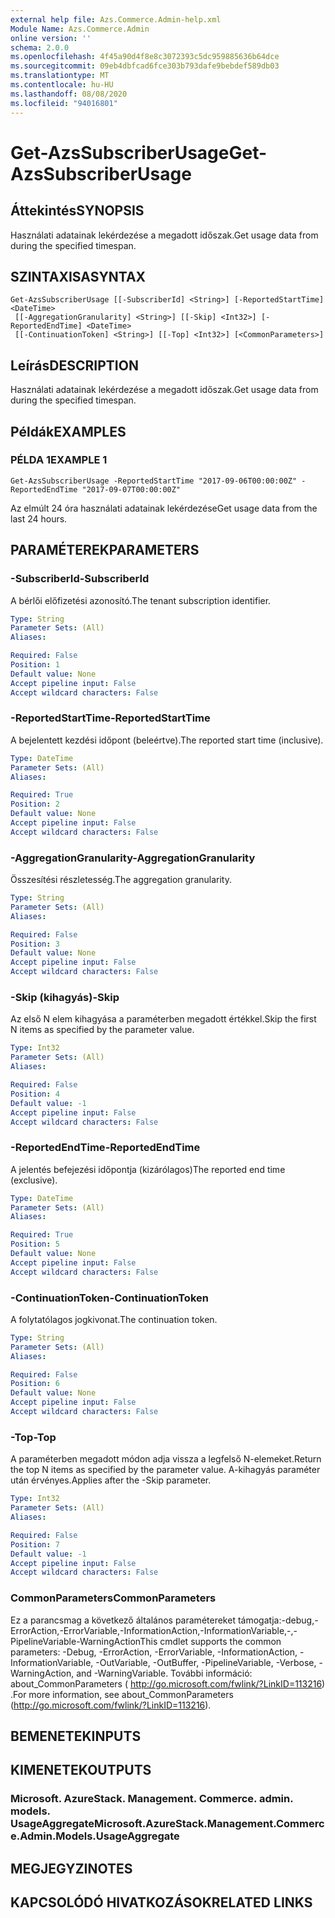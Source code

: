 ```yaml
---
external help file: Azs.Commerce.Admin-help.xml
Module Name: Azs.Commerce.Admin
online version: ''
schema: 2.0.0
ms.openlocfilehash: 4f45a90d4f8e8c3072393c5dc959885636b64dce
ms.sourcegitcommit: 09eb4dbfcad6fce303b793dafe9bebdef589db03
ms.translationtype: MT
ms.contentlocale: hu-HU
ms.lasthandoff: 08/08/2020
ms.locfileid: "94016801"
---
```

# <span data-ttu-id="d2a11-101">Get-AzsSubscriberUsage</span><span class="sxs-lookup"><span data-stu-id="d2a11-101">Get-AzsSubscriberUsage</span></span>

## <span data-ttu-id="d2a11-102">Áttekintés</span><span class="sxs-lookup"><span data-stu-id="d2a11-102">SYNOPSIS</span></span>
<span data-ttu-id="d2a11-103">Használati adatainak lekérdezése a megadott időszak.</span><span class="sxs-lookup"><span data-stu-id="d2a11-103">Get usage data from during the specified timespan.</span></span>

## <span data-ttu-id="d2a11-104">SZINTAXISA</span><span class="sxs-lookup"><span data-stu-id="d2a11-104">SYNTAX</span></span>

```
Get-AzsSubscriberUsage [[-SubscriberId] <String>] [-ReportedStartTime] <DateTime>
 [[-AggregationGranularity] <String>] [[-Skip] <Int32>] [-ReportedEndTime] <DateTime>
 [[-ContinuationToken] <String>] [[-Top] <Int32>] [<CommonParameters>]
```

## <span data-ttu-id="d2a11-105">Leírás</span><span class="sxs-lookup"><span data-stu-id="d2a11-105">DESCRIPTION</span></span>
<span data-ttu-id="d2a11-106">Használati adatainak lekérdezése a megadott időszak.</span><span class="sxs-lookup"><span data-stu-id="d2a11-106">Get usage data from during the specified timespan.</span></span>

## <span data-ttu-id="d2a11-107">Példák</span><span class="sxs-lookup"><span data-stu-id="d2a11-107">EXAMPLES</span></span>

### <span data-ttu-id="d2a11-108">PÉLDA 1</span><span class="sxs-lookup"><span data-stu-id="d2a11-108">EXAMPLE 1</span></span>
```
Get-AzsSubscriberUsage -ReportedStartTime "2017-09-06T00:00:00Z" -ReportedEndTime "2017-09-07T00:00:00Z"
```

<span data-ttu-id="d2a11-109">Az elmúlt 24 óra használati adatainak lekérdezése</span><span class="sxs-lookup"><span data-stu-id="d2a11-109">Get usage data from the last 24 hours.</span></span>

## <span data-ttu-id="d2a11-110">PARAMÉTEREK</span><span class="sxs-lookup"><span data-stu-id="d2a11-110">PARAMETERS</span></span>

### <span data-ttu-id="d2a11-111">-SubscriberId</span><span class="sxs-lookup"><span data-stu-id="d2a11-111">-SubscriberId</span></span>
<span data-ttu-id="d2a11-112">A bérlői előfizetési azonosító.</span><span class="sxs-lookup"><span data-stu-id="d2a11-112">The tenant subscription identifier.</span></span>

```yaml
Type: String
Parameter Sets: (All)
Aliases:

Required: False
Position: 1
Default value: None
Accept pipeline input: False
Accept wildcard characters: False
```

### <span data-ttu-id="d2a11-113">-ReportedStartTime</span><span class="sxs-lookup"><span data-stu-id="d2a11-113">-ReportedStartTime</span></span>
<span data-ttu-id="d2a11-114">A bejelentett kezdési időpont (beleértve).</span><span class="sxs-lookup"><span data-stu-id="d2a11-114">The reported start time (inclusive).</span></span>

```yaml
Type: DateTime
Parameter Sets: (All)
Aliases:

Required: True
Position: 2
Default value: None
Accept pipeline input: False
Accept wildcard characters: False
```

### <span data-ttu-id="d2a11-115">-AggregationGranularity</span><span class="sxs-lookup"><span data-stu-id="d2a11-115">-AggregationGranularity</span></span>
<span data-ttu-id="d2a11-116">Összesítési részletesség.</span><span class="sxs-lookup"><span data-stu-id="d2a11-116">The aggregation granularity.</span></span>

```yaml
Type: String
Parameter Sets: (All)
Aliases:

Required: False
Position: 3
Default value: None
Accept pipeline input: False
Accept wildcard characters: False
```

### <span data-ttu-id="d2a11-117">-Skip (kihagyás)</span><span class="sxs-lookup"><span data-stu-id="d2a11-117">-Skip</span></span>
<span data-ttu-id="d2a11-118">Az első N elem kihagyása a paraméterben megadott értékkel.</span><span class="sxs-lookup"><span data-stu-id="d2a11-118">Skip the first N items as specified by the parameter value.</span></span>

```yaml
Type: Int32
Parameter Sets: (All)
Aliases:

Required: False
Position: 4
Default value: -1
Accept pipeline input: False
Accept wildcard characters: False
```

### <span data-ttu-id="d2a11-119">-ReportedEndTime</span><span class="sxs-lookup"><span data-stu-id="d2a11-119">-ReportedEndTime</span></span>
<span data-ttu-id="d2a11-120">A jelentés befejezési időpontja (kizárólagos)</span><span class="sxs-lookup"><span data-stu-id="d2a11-120">The reported end time (exclusive).</span></span>

```yaml
Type: DateTime
Parameter Sets: (All)
Aliases:

Required: True
Position: 5
Default value: None
Accept pipeline input: False
Accept wildcard characters: False
```

### <span data-ttu-id="d2a11-121">-ContinuationToken</span><span class="sxs-lookup"><span data-stu-id="d2a11-121">-ContinuationToken</span></span>
<span data-ttu-id="d2a11-122">A folytatólagos jogkivonat.</span><span class="sxs-lookup"><span data-stu-id="d2a11-122">The continuation token.</span></span>

```yaml
Type: String
Parameter Sets: (All)
Aliases:

Required: False
Position: 6
Default value: None
Accept pipeline input: False
Accept wildcard characters: False
```

### <span data-ttu-id="d2a11-123">-Top</span><span class="sxs-lookup"><span data-stu-id="d2a11-123">-Top</span></span>
<span data-ttu-id="d2a11-124">A paraméterben megadott módon adja vissza a legfelső N-elemeket.</span><span class="sxs-lookup"><span data-stu-id="d2a11-124">Return the top N items as specified by the parameter value.</span></span>
<span data-ttu-id="d2a11-125">A-kihagyás paraméter után érvényes.</span><span class="sxs-lookup"><span data-stu-id="d2a11-125">Applies after the -Skip parameter.</span></span>

```yaml
Type: Int32
Parameter Sets: (All)
Aliases:

Required: False
Position: 7
Default value: -1
Accept pipeline input: False
Accept wildcard characters: False
```

### <span data-ttu-id="d2a11-126">CommonParameters</span><span class="sxs-lookup"><span data-stu-id="d2a11-126">CommonParameters</span></span>
<span data-ttu-id="d2a11-127">Ez a parancsmag a következő általános paramétereket támogatja:-debug,-ErrorAction,-ErrorVariable,-InformationAction,-InformationVariable,-,-PipelineVariable-WarningAction</span><span class="sxs-lookup"><span data-stu-id="d2a11-127">This cmdlet supports the common parameters: -Debug, -ErrorAction, -ErrorVariable, -InformationAction, -InformationVariable, -OutVariable, -OutBuffer, -PipelineVariable, -Verbose, -WarningAction, and -WarningVariable.</span></span> <span data-ttu-id="d2a11-128">További információ: about_CommonParameters ( http://go.microsoft.com/fwlink/?LinkID=113216) .</span><span class="sxs-lookup"><span data-stu-id="d2a11-128">For more information, see about_CommonParameters (http://go.microsoft.com/fwlink/?LinkID=113216).</span></span>

## <span data-ttu-id="d2a11-129">BEMENETEK</span><span class="sxs-lookup"><span data-stu-id="d2a11-129">INPUTS</span></span>

## <span data-ttu-id="d2a11-130">KIMENETEK</span><span class="sxs-lookup"><span data-stu-id="d2a11-130">OUTPUTS</span></span>

### <span data-ttu-id="d2a11-131">Microsoft. AzureStack. Management. Commerce. admin. models. UsageAggregate</span><span class="sxs-lookup"><span data-stu-id="d2a11-131">Microsoft.AzureStack.Management.Commerce.Admin.Models.UsageAggregate</span></span>

## <span data-ttu-id="d2a11-132">MEGJEGYZI</span><span class="sxs-lookup"><span data-stu-id="d2a11-132">NOTES</span></span>

## <span data-ttu-id="d2a11-133">KAPCSOLÓDÓ HIVATKOZÁSOK</span><span class="sxs-lookup"><span data-stu-id="d2a11-133">RELATED LINKS</span></span>
